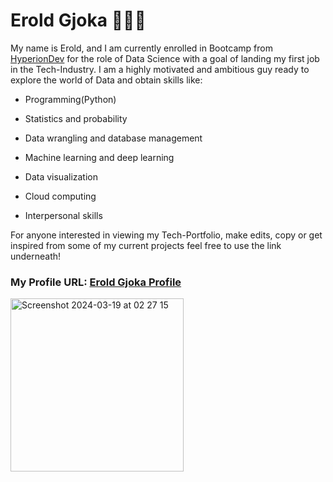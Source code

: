 # Erold Gjoka 👨🏻‍🎓

My name is Erold, and I am currently enrolled in Bootcamp from [HyperionDev](https://www.hyperiondev.com/) for the role of Data Science
with a goal of landing my first job in the Tech-Industry. I am a highly motivated and ambitious guy 
ready to explore the world of Data and obtain skills like:


- Programming(Python)

- Statistics and probability

- Data wrangling and database management

- Machine learning and deep learning

- Data visualization

- Cloud computing

- Interpersonal skills


For anyone interested in viewing my Tech-Portfolio, make edits, copy or get inspired from some of my current 
projects feel free to use the link underneath!

### My Profile URL: [Erold Gjoka Profile](https://github.com/EroldGjoka)


<img width="277" alt="Screenshot 2024-03-19 at 02 27 15" src="https://github.com/EroldGjoka/EroldGjoka/assets/162522371/3f33244d-210e-4160-86f6-69f1109c6363">
